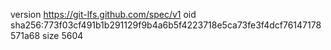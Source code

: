 version https://git-lfs.github.com/spec/v1
oid sha256:773f03cf491b1b291129f9b4a6b5f4223718e5ca73fe3f4dcf76147178571a68
size 5604
